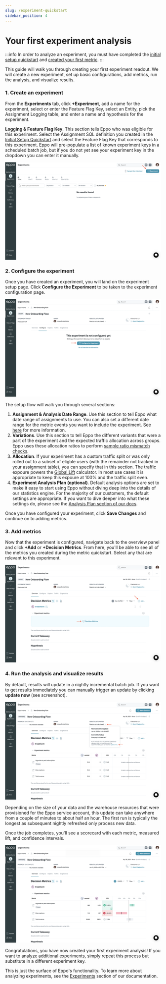 ```yaml
---
slug: /experiment-quickstart
sidebar_position: 4
---
```


# Your first experiment analysis

:::info
In order to analyze an experiment, you must have completed the [initial setup quickstart](/setup-quickstart) and [created your first metric](/metric-quickstart).
:::

This guide will walk you through creating your first experiment readout. We will create a new experiment, set up basic configurations, add metrics, run the analysis, and visualize results.

### 1. Create an experiment

From the **Experiments** tab, click **+Experiment**, add a name for the experiment, select or enter the Feature Flag Key, select an Entity, pick the Assignment Logging table, and enter a name and hypothesis for the experiment.

**Logging & Feature Flag Key**. This section tells Eppo who was eligible for this experiment. Select the Assignment SQL definition you created in the [Initial Setup Quickstart](/setup-quickstart/) and select the Feature Flag Key that corresponds to this experiment. Eppo will pre-populate a list of known experiment keys in a scheduled batch job, but if you do not yet see your experiment key in the dropdown you can enter it manually.

![Create Experiment](/../static/img/building-experiments/quick-start-1.png)

### 2. Configure the experiment

Once you have created an experiment, you will land on the experiment setup page. Click **Configure the Experiment** to be taken to the experiment configuration page.

![Configure Experiment](/../static/img/building-experiments/quick-start-2.png)

The setup flow will walk you through several sections:

1. **Assignment & Analysis Date Range**. Use this section to tell Eppo what date range of assignments to use. You can also set a different date range for the metric events you want to include the experiment. See [here](/experiment-analysis/creating-experiments#experiments-with-custom-event-dates) for more information.
2. **Variations**. Use this section to tell Eppo the different variants that were a part of the experiment and the expected traffic allocation across groups. Eppo uses these allocation ratios to perform [sample ratio mismatch checks](/statistics/sample-ratio-mismatch). 
3. **Allocation**. If your experiment has a custom traffic split or was only rolled out to a subset of eligble users (with the remainder not tracked in your assignment table), you can specify that in this section. The traffic expoure powers the [Global Lift](/experiment-analysis/global-lift) calculator. In most use cases it is appropriate to keep this expoure at 100% and the traffic split even.
4. **Experiment Analysis Plan (optional)**. Default analysis options are set to make it easy to start using Eppo without diving deep into the details of our statistics engine. For the majority of our customers, the default settings are appropriate. If you want to dive deeper into what these settings do, please see the [Analysis Plan section of our docs](experiments/analysis-plans).  

Once you have configured your experiment, click **Save Changes** and continue on to adding metrics.

### 3. Add metrics

Now that the experiment is configured, navigate back to the overview panel and click **+Add** or **+Decision Metrics**. From here, you'll be able to see all of the metrics you created during the metric quickstart. Select any that are relevant to this experiment.

![Add Metrics](/../static/img/building-experiments/quick-start-3.png)

### 4. Run the analysis and visualize results

By default, results will update in a nightly incremental batch job. If you want to get results immediately you can manually trigger an update by clicking **update now** (see screenshot).

![Update results](/../static/img/building-experiments/quick-start-4.png)

Depending on the size of your data and the warehouse resources that were provisioned for the Eppo service account, this update can take anywhere from a couple of minutes to about half an hour. The first run is typically the longest as subsequent nightly refreshed only process new data.

Once the job completes, you'll see a scorecard with each metric, measured lift, and confidence intervals.

![Read results](/../static/img/building-experiments/quick-start-5.png)

Congratulations, you have now created your first experiment analysis! If you want to analyze additional experiments, simply repeat this process but substitute in a different experiment key.

This is just the surface of Eppo's functionality. To learn more about analyzing experiments, see the [Experiments](/experiment-analysis/) section of our documentation.
